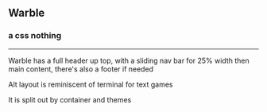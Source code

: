 ## Warble 
### a css nothing
-----

Warble has a full header up top, with a sliding nav bar for 25% width
then main content, there's also a footer if needed

Alt layout is reminiscent of terminal for text games

It is split out by container and themes